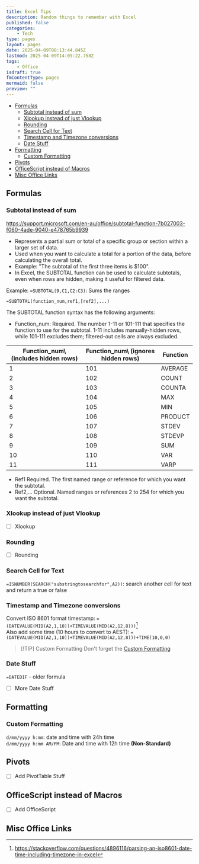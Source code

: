 ```yaml
---
title: Excel Tips
description: Random things to remember with Excel
published: false
categories:
    - Tech
type: pages
layout: pages
date: 2025-04-09T08:13:44.845Z
lastmod: 2025-04-09T14:09:22.758Z
tags:
    - Office
isdraft: true
fmContentType: pages
mermaid: false
preview: ""
---
```


<!--- cSpell:disable --->
* [Formulas](#formulas)
  * [Subtotal instead of sum](#subtotal-instead-of-sum)
  * [Xlookup instead of just Vlookup](#xlookup-instead-of-just-vlookup)
  * [Rounding](#rounding)
  * [Search Cell for Text](#search-cell-for-text)
  * [Timestamp and Timezone conversions](#timestamp-and-timezone-conversions)
  * [Date Stuff](#date-stuff)
* [Formatting](#formatting)
  * [Custom Formatting](#custom-formatting)
* [Pivots](#pivots)
* [OfficeScript instead of Macros](#officescript-instead-of-macros)
* [Misc Office Links](#misc-office-links)
<!--- cSpell:enable --->

## Formulas

### Subtotal instead of sum

<https://support.microsoft.com/en-au/office/subtotal-function-7b027003-f060-4ade-9040-e478765b9939>

* Represents a partial sum or total of a specific group or section within a larger set of data.
* Used when you want to calculate a total for a portion of the data, before calculating the overall total.
* Example: "The subtotal of the first three items is $100".
* In Excel, the SUBTOTAL function can be used to calculate subtotals, even when rows are hidden, making it useful for filtered data.

Example: `=SUBTOTAL(9,C1,C2:C3)`: Sums the ranges

`=SUBTOTAL(function_num,ref1,[ref2],...)`

The SUBTOTAL function syntax has the following arguments:

* Function_num: Required. The number 1-11 or 101-111 that specifies the function to use for the subtotal. 1-11 includes manually-hidden rows, while 101-111 excludes them; filtered-out cells are always excluded.

|Function_num\ (includes hidden rows)| Function_num\ (ignores hidden rows) | Function|
|-|-|-|
|1|101|AVERAGE|
|2|102|COUNT|
|3|103|COUNTA|
|4|104|MAX|
|5|105|MIN|
|6|106|PRODUCT|
|7|107|STDEV|
|8|108|STDEVP|
|9|109|SUM|
|10|110|VAR|
|11|111|VARP|

* Ref1     Required. The first named range or reference for which you want the subtotal.
* Ref2,...     Optional. Named ranges or references 2 to 254 for which you want the subtotal.

### Xlookup instead of just Vlookup

* [ ] Xlookup

### Rounding

* [ ] Rounding

### Search Cell for Text

`=ISNUMBER(SEARCH("substringtosearchfor",A2))`: search another cell for text and return a true or false

### Timestamp and Timezone conversions

Convert ISO 8601 format timestamp: `=(DATEVALUE(MID(A2,1,10))+TIMEVALUE(MID(A2,12,8)))`[^1]\
Also add some time (10 hours to convert to AEST): `=(DATEVALUE(MID(A2,1,10))+TIMEVALUE(MID(A2,12,8)))+TIME(10,0,0)`

> [!TIP] Custom Formatting
> Don't forget the [Custom Formatting](#custom-formatting)

[^1]: <https://stackoverflow.com/questions/4896116/parsing-an-iso8601-date-time-including-timezone-in-excel>

### Date Stuff

`=DATEDIF` - older formula

* [ ] More Date Stuff

## Formatting

### Custom Formatting

`d/mm/yyyy h:mm`: date and time with 24h time\
`d/mm/yyyy h:mm AM/PM`: Date and time with 12h time **(Non-Standard)**

## Pivots

* [ ] Add PivotTable Stuff

## OfficeScript instead of Macros

* [ ] Add OfficeScript

## Misc Office Links
